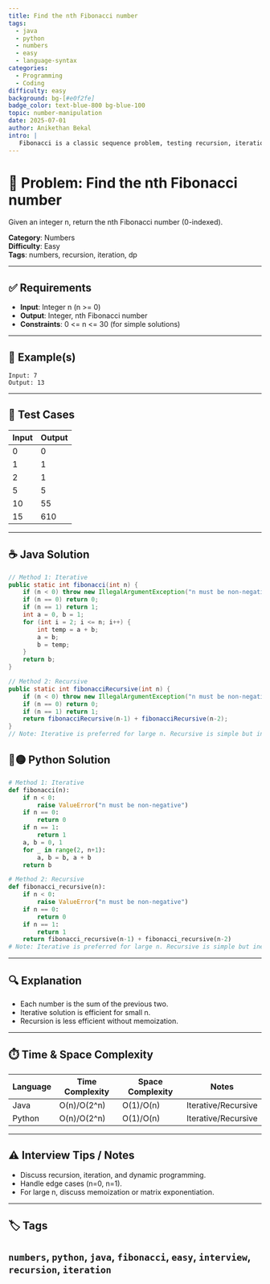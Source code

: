 ```yaml
---
title: Find the nth Fibonacci number
tags:
  - java
  - python
  - numbers
  - easy
  - language-syntax
categories:
  - Programming
  - Coding
difficulty: easy
background: bg-[#e0f2fe]
badge_color: text-blue-800 bg-blue-100
topic: number-manipulation
date: 2025-07-01
author: Anikethan Bekal
intro: |
   Fibonacci is a classic sequence problem, testing recursion, iteration, and dynamic programming skills in interviews.
---
```


# 🧠 Problem: Find the nth Fibonacci number

Given an integer n, return the nth Fibonacci number (0-indexed).

**Category**: Numbers  
**Difficulty**: Easy  
**Tags**: numbers, recursion, iteration, dp

---

## ✅ Requirements
- **Input**: Integer n (n >= 0)
- **Output**: Integer, nth Fibonacci number
- **Constraints**: 0 <= n <= 30 (for simple solutions)

---

## 🧪 Example(s)
```text
Input: 7
Output: 13
```

---

## 🧪 Test Cases
| Input | Output |
|-------|--------|
| 0     | 0      |
| 1     | 1      |
| 2     | 1      |
| 5     | 5      |
| 10    | 55     |
| 15    | 610    |

---

## ☕ Java Solution
```java
// Method 1: Iterative
public static int fibonacci(int n) {
    if (n < 0) throw new IllegalArgumentException("n must be non-negative");
    if (n == 0) return 0;
    if (n == 1) return 1;
    int a = 0, b = 1;
    for (int i = 2; i <= n; i++) {
        int temp = a + b;
        a = b;
        b = temp;
    }
    return b;
}

// Method 2: Recursive
public static int fibonacciRecursive(int n) {
    if (n < 0) throw new IllegalArgumentException("n must be non-negative");
    if (n == 0) return 0;
    if (n == 1) return 1;
    return fibonacciRecursive(n-1) + fibonacciRecursive(n-2);
}
// Note: Iterative is preferred for large n. Recursive is simple but inefficient for large n.
```

## 🔵🟡 Python Solution
```python
# Method 1: Iterative
def fibonacci(n):
    if n < 0:
        raise ValueError("n must be non-negative")
    if n == 0:
        return 0
    if n == 1:
        return 1
    a, b = 0, 1
    for _ in range(2, n+1):
        a, b = b, a + b
    return b

# Method 2: Recursive
def fibonacci_recursive(n):
    if n < 0:
        raise ValueError("n must be non-negative")
    if n == 0:
        return 0
    if n == 1:
        return 1
    return fibonacci_recursive(n-1) + fibonacci_recursive(n-2)
# Note: Iterative is preferred for large n. Recursive is simple but inefficient for large n.
```

---

## 🔍 Explanation
- Each number is the sum of the previous two.
- Iterative solution is efficient for small n.
- Recursion is less efficient without memoization.

---

## ⏱️ Time & Space Complexity
| Language | Time Complexity | Space Complexity | Notes |
|----------|-----------------|------------------|-------|
| Java     | O(n)/O(2^n)     | O(1)/O(n)        | Iterative/Recursive |
| Python   | O(n)/O(2^n)     | O(1)/O(n)        | Iterative/Recursive |

---

## ⚠️ Interview Tips / Notes
- Discuss recursion, iteration, and dynamic programming.
- Handle edge cases (n=0, n=1).
- For large n, discuss memoization or matrix exponentiation.

---

## 🏷 Tags
`numbers`, `python`, `java`, `fibonacci`, `easy`, `interview`, `recursion`, `iteration`
--- 
